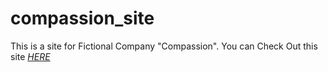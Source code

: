 # compassion_site
This is a site for Fictional Company "Compassion". You can Check Out this site  *[HERE](https://muhammadammar26627.github.io/compassion-site/)*
